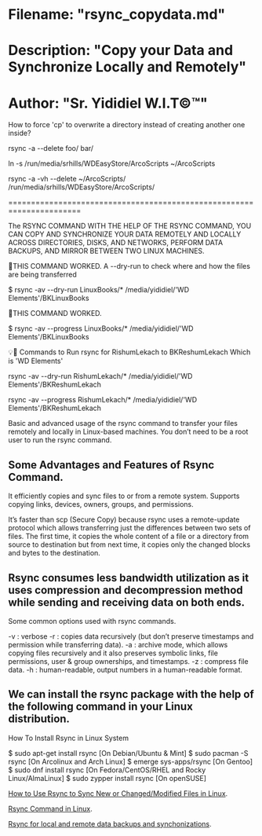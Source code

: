 # Filename:    "rsync_copydata.md"
# Description: "Copy your Data and Synchronize Locally and Remotely"
# Author:      "Sr. Yididiel W.I.T©™"             

How to force 'cp' to overwrite a directory instead of creating another one inside?

rsync -a --delete foo/ bar/

ln -s /run/media/srhills/WDEasyStore/ArcoScripts ~/ArcoScripts

rsync -a -vh --delete ~/ArcoScripts/ /run/media/srhills/WDEasyStore/ArcoScripts/

======================================================================

The RSYNC COMMAND WITH THE HELP OF THE RSYNC COMMAND, 
YOU CAN COPY AND SYNCHRONIZE YOUR DATA REMOTELY AND 
LOCALLY ACROSS DIRECTORIES, DISKS, AND NETWORKS, 
PERFORM DATA BACKUPS, AND MIRROR BETWEEN TWO LINUX MACHINES.


📜️THIS COMMAND WORKED. A --dry-run to check where and how the files are being transferred

$ rsync -av --dry-run LinuxBooks/* /media/yididiel/'WD Elements'/BKLinuxBooks

📜️THIS COMMAND WORKED.

$ rsync -av --progress LinuxBooks/* /media/yididiel/'WD Elements'/BKLinuxBooks


💡️📜️ Commands to Run rsync for RishumLekach to BKReshumLekach Which is 'WD Elements'

rsync -av --dry-run RishumLekach/* /media/yididiel/'WD Elements'/BKReshumLekach

rsync -av --progress RishumLekach/* /media/yididiel/'WD Elements'/BKReshumLekach

Basic and advanced usage of the rsync command to transfer your files remotely and 
locally in Linux-based machines. You don’t need to be a root user to run the rsync command.

## Some Advantages and Features of Rsync Command.

It efficiently copies and sync files to or from a remote system.
Supports copying links, devices, owners, groups, and permissions.

It’s faster than scp (Secure Copy) because rsync uses a remote-update protocol which allows transferring just the differences between two sets of files. 
The first time, it copies the whole content of a file or a directory from source to destination but from next time, it copies only the changed blocks and bytes to the destination.

## Rsync consumes less bandwidth utilization as it uses compression and decompression method while sending and receiving data on both ends.

Some common options used with rsync commands.

 -v : verbose
 -r : copies data recursively (but don’t preserve timestamps and permission while transferring data).
 -a : archive mode, which allows copying files recursively and it also preserves symbolic links, file permissions, user & group ownerships, and timestamps.
 -z : compress file data.
 -h : human-readable, output numbers in a human-readable format.

## We can install the rsync package with the help of the following command in your Linux distribution.

How To Install Rsync in Linux System

$ sudo apt-get install rsync   [On Debian/Ubuntu & Mint] 
$ sudo pacman -S rsync              [On Arcolinux and Arch Linux]
$ emerge sys-apps/rsync        [On Gentoo]
$ sudo dnf install rsync       [On Fedora/CentOS/RHEL and Rocky Linux/AlmaLinux]
$ sudo zypper install rsync    [On openSUSE]


[How to Use Rsync to Sync New or Changed/Modified Files in Linux](https://tinyurl.com/2lfv4tkq).

[Rsync Command in Linux](https://tinyurl.com/y9ff7dwc).

[Rsync for local and remote data backups and synchonizations](https://tinyurl.com/2oyj2etp).



